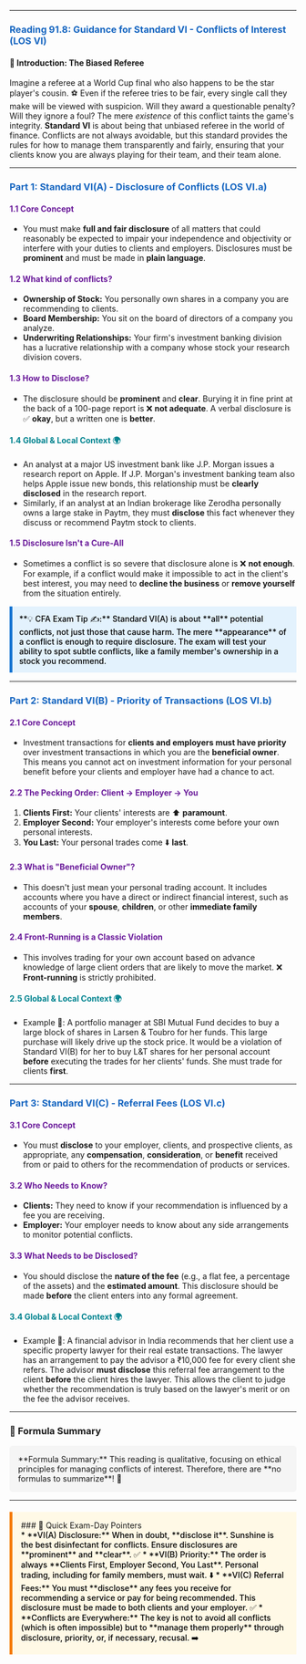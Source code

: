 -----
### <span style="color: #1565C0;">Reading 91.8: Guidance for Standard VI - Conflicts of Interest (LOS VI)</span>

#### 🎯 Introduction: The Biased Referee

Imagine a referee at a World Cup final who also happens to be the star player's cousin. ⚽ Even if the referee tries to be fair, every single call they make will be viewed with suspicion. Will they award a questionable penalty? Will they ignore a foul? The mere *existence* of this conflict taints the game's integrity. **Standard VI** is about being that unbiased referee in the world of finance. Conflicts are not always avoidable, but this standard provides the rules for how to manage them transparently and fairly, ensuring that your clients know you are always playing for their team, and their team alone.

-----

### <span style="color: #1565C0;">Part 1: Standard VI(A) - Disclosure of Conflicts (LOS VI.a)</span>

#### <span style="color: #6A1B9A;">1.1 Core Concept</span>
* You must make **full and fair disclosure** of all matters that could reasonably be expected to impair your independence and objectivity or interfere with your duties to clients and employers. Disclosures must be **prominent** and must be made in **plain language**.

#### <span style="color: #6A1B9A;">1.2 What kind of conflicts?</span>
* **Ownership of Stock:** You personally own shares in a company you are recommending to clients.
* **Board Membership:** You sit on the board of directors of a company you analyze.
* **Underwriting Relationships:** Your firm's investment banking division has a lucrative relationship with a company whose stock your research division covers.

#### <span style="color: #6A1B9A;">1.3 How to Disclose?</span>
* The disclosure should be **prominent** and **clear**. Burying it in fine print at the back of a 100-page report is ❌ **not adequate**. A verbal disclosure is ✅ **okay**, but a written one is **better**.

#### <span style="color: #00838F;">1.4 Global & Local Context 🌍</span>
* An analyst at a major US investment bank like J.P. Morgan issues a research report on Apple. If J.P. Morgan's investment banking team also helps Apple issue new bonds, this relationship must be **clearly disclosed** in the research report.
* Similarly, if an analyst at an Indian brokerage like Zerodha personally owns a large stake in Paytm, they must **disclose** this fact whenever they discuss or recommend Paytm stock to clients.

#### <span style="color: #6A1B9A;">1.5 Disclosure Isn't a Cure-All</span>
* Sometimes a conflict is so severe that disclosure alone is ❌ **not enough**. For example, if a conflict would make it impossible to act in the client's best interest, you may need to **decline the business** or **remove yourself** from the situation entirely.

<div style="background-color: #E3F2FD; border-left: 5px solid #1976D2; padding: 12px; margin: 15px 0;">
<div style="color: #000000; font-weight: 500;">
**💡 CFA Exam Tip ✍️:** Standard VI(A) is about **all** potential conflicts, not just those that cause harm. The mere **appearance** of a conflict is enough to require disclosure. The exam will test your ability to spot subtle conflicts, like a family member's ownership in a stock you recommend.
</div>
</div>

-----

### <span style="color: #1565C0;">Part 2: Standard VI(B) - Priority of Transactions (LOS VI.b)</span>

#### <span style="color: #6A1B9A;">2.1 Core Concept</span>
* Investment transactions for **clients and employers must have priority** over investment transactions in which you are the **beneficial owner**. This means you cannot act on investment information for your personal benefit before your clients and employer have had a chance to act.

#### <span style="color: #6A1B9A;">2.2 The Pecking Order: Client → Employer → You</span>
  1. **Clients First:** Your clients' interests are ⬆️ **paramount**.
  2. **Employer Second:** Your employer's interests come before your own personal interests.
  3. **You Last:** Your personal trades come ⬇️ **last**.

#### <span style="color: #6A1B9A;">2.3 What is "Beneficial Owner"?</span>
* This doesn't just mean your personal trading account. It includes accounts where you have a direct or indirect financial interest, such as accounts of your **spouse**, **children**, or other **immediate family members**.

#### <span style="color: #6A1B9A;">2.4 Front-Running is a Classic Violation</span>
* This involves trading for your own account based on advance knowledge of large client orders that are likely to move the market. ❌ **Front-running** is strictly prohibited.

#### <span style="color: #00838F;">2.5 Global & Local Context 🌍</span>
* Example 🧮: A portfolio manager at SBI Mutual Fund decides to buy a large block of shares in Larsen & Toubro for her funds. This large purchase will likely drive up the stock price. It would be a violation of Standard VI(B) for her to buy L&T shares for her personal account **before** executing the trades for her clients' funds. She must trade for clients **first**.

-----

### <span style="color: #1565C0;">Part 3: Standard VI(C) - Referral Fees (LOS VI.c)</span>

#### <span style="color: #6A1B9A;">3.1 Core Concept</span>
* You must **disclose** to your employer, clients, and prospective clients, as appropriate, any **compensation**, **consideration**, or **benefit** received from or paid to others for the recommendation of products or services.

#### <span style="color: #6A1B9A;">3.2 Who Needs to Know?</span>
* **Clients:** They need to know if your recommendation is influenced by a fee you are receiving.
* **Employer:** Your employer needs to know about any side arrangements to monitor potential conflicts.

#### <span style="color: #6A1B9A;">3.3 What Needs to be Disclosed?</span>
* You should disclose the **nature of the fee** (e.g., a flat fee, a percentage of the assets) and the **estimated amount**. This disclosure should be made **before** the client enters into any formal agreement.

#### <span style="color: #00838F;">3.4 Global & Local Context 🌍</span>
* Example 🧮: A financial advisor in India recommends that her client use a specific property lawyer for their real estate transactions. The lawyer has an arrangement to pay the advisor a ₹10,000 fee for every client she refers. The advisor **must disclose** this referral fee arrangement to the client **before** the client hires the lawyer. This allows the client to judge whether the recommendation is truly based on the lawyer's merit or on the fee the advisor receives.

-----

### 🧪 Formula Summary

<div style="background-color: #F5F5F5; padding: 15px; border-radius: 5px; margin: 10px 0;">
**Formula Summary:**  
This reading is qualitative, focusing on ethical principles for managing conflicts of interest. Therefore, there are **no formulas to summarize**! 🎉
</div>

-----

<div style="background-color: #FFF9E6; border-left: 5px solid #F57C00; padding: 15px; margin: 20px 0;">
### 🎯 Quick Exam-Day Pointers

<div style="color: #000000; font-weight: 500;">
* **VI(A) Disclosure:** When in doubt, **disclose it**. Sunshine is the best disinfectant for conflicts. Ensure disclosures are **prominent** and **clear**. ✅
* **VI(B) Priority:** The order is always **Clients First, Employer Second, You Last**. Personal trading, including for family members, must wait. ⬇️
* **VI(C) Referral Fees:** You must **disclose** any fees you receive for recommending a service or pay for being recommended. This disclosure must be made to both clients and your employer. ✅
* **Conflicts are Everywhere:** The key is not to avoid all conflicts (which is often impossible) but to **manage them properly** through disclosure, priority, or, if necessary, recusal. ➡️
</div>
</div>